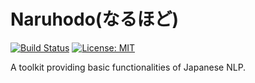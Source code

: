 # Naruhodo(なるほど)

[![Build Status](https://travis-ci.org/superkerokero/hinabe.svg?branch=master)](https://travis-ci.org/superkerokero/hinabe)
[![License: MIT](https://img.shields.io/badge/License-MIT-yellow.svg)](https://opensource.org/licenses/MIT)

A toolkit providing basic functionalities of Japanese NLP. 
